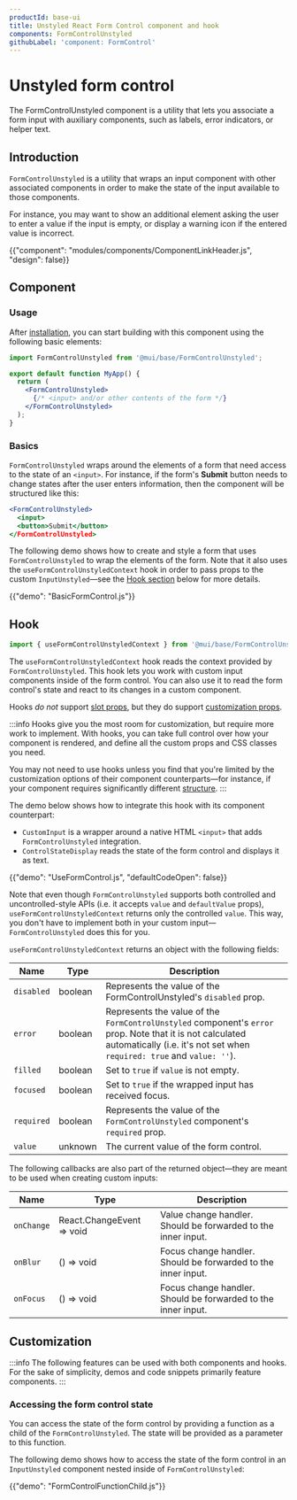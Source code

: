 ```yaml
---
productId: base-ui
title: Unstyled React Form Control component and hook
components: FormControlUnstyled
githubLabel: 'component: FormControl'
---
```


# Unstyled form control

<p class="description">The FormControlUnstyled component is a utility that lets you associate a form input with auxiliary components, such as labels, error indicators, or helper text.</p>

## Introduction

`FormControlUnstyled` is a utility that wraps an input component with other associated components in order to make the state of the input available to those components.

For instance, you may want to show an additional element asking the user to enter a value if the input is empty, or display a warning icon if the entered value is incorrect.

{{"component": "modules/components/ComponentLinkHeader.js", "design": false}}

## Component

### Usage

After [installation](/base-ui/getting-started/quickstart/#installation), you can start building with this component using the following basic elements:

```jsx
import FormControlUnstyled from '@mui/base/FormControlUnstyled';

export default function MyApp() {
  return (
    <FormControlUnstyled>
      {/* <input> and/or other contents of the form */}
    </FormControlUnstyled>
  );
}
```

### Basics

`FormControlUnstyled` wraps around the elements of a form that need access to the state of an `<input>`. For instance, if the form's **Submit** button needs to change states after the user enters information, then the component will be structured like this:

```jsx
<FormControlUnstyled>
  <input>
  <button>Submit</button>
</FormControlUnstyled>
```

The following demo shows how to create and style a form that uses `FormControlUnstyled` to wrap the elements of the form. Note that it also uses the `useFormControlUnstyledContext` hook in order to pass props to the custom `InputUnstyled`—see the [Hook section](#hook) below for more details.

{{"demo": "BasicFormControl.js"}}

## Hook

```jsx
import { useFormControlUnstyledContext } from '@mui/base/FormControlUnstyled';
```

The `useFormControlUnstyledContext` hook reads the context provided by `FormControlUnstyled`. This hook lets you work with custom input components inside of the form control. You can also use it to read the form control's state and react to its changes in a custom component.

Hooks _do not_ support [slot props](#slot-props), but they do support [customization props](#customization).

:::info
Hooks give you the most room for customization, but require more work to implement. With hooks, you can take full control over how your component is rendered, and define all the custom props and CSS classes you need.

You may not need to use hooks unless you find that you're limited by the customization options of their component counterparts—for instance, if your component requires significantly different [structure](#component-slots).
:::

The demo below shows how to integrate this hook with its component counterpart:

- `CustomInput` is a wrapper around a native HTML `<input>` that adds `FormControlUnstyled` integration.
- `ControlStateDisplay` reads the state of the form control and displays it as text.

{{"demo": "UseFormControl.js", "defaultCodeOpen": false}}

Note that even though `FormControlUnstyled` supports both controlled and uncontrolled-style APIs (i.e. it accepts `value` and `defaultValue` props), `useFormControlUnstyledContext` returns only the controlled `value`. This way, you don't have to implement both in your custom input—`FormControlUnstyled` does this for you.

`useFormControlUnstyledContext` returns an object with the following fields:

| Name       | Type    | Description                                                                                                                                                                         |
| ---------- | ------- | ----------------------------------------------------------------------------------------------------------------------------------------------------------------------------------- |
| `disabled` | boolean | Represents the value of the FormControlUnstyled's `disabled` prop.                                                                                                                  |
| `error`    | boolean | Represents the value of the `FormControlUnstyled` component's `error` prop. Note that it is not calculated automatically (i.e. it's not set when `required: true` and `value: ''`). |
| `filled`   | boolean | Set to `true` if `value` is not empty.                                                                                                                                              |
| `focused`  | boolean | Set to `true` if the wrapped input has received focus.                                                                                                                              |
| `required` | boolean | Represents the value of the `FormControlUnstyled` component's `required` prop.                                                                                                      |
| `value`    | unknown | The current value of the form control.                                                                                                                                              |

The following callbacks are also part of the returned object—they are meant to be used when creating custom inputs:

| Name       | Type                      | Description                                                   |
| ---------- | ------------------------- | ------------------------------------------------------------- |
| `onChange` | React.ChangeEvent => void | Value change handler. Should be forwarded to the inner input. |
| `onBlur`   | () => void                | Focus change handler. Should be forwarded to the inner input. |
| `onFocus`  | () => void                | Focus change handler. Should be forwarded to the inner input. |

## Customization

:::info
The following features can be used with both components and hooks.
For the sake of simplicity, demos and code snippets primarily feature components.
:::

### Accessing the form control state

You can access the state of the form control by providing a function as a child of the `FormControlUnstyled`. The state will be provided as a parameter to this function.

The following demo shows how to access the state of the form control in an `InputUnstyled` component nested inside of `FormControlUnstyled`:

{{"demo": "FormControlFunctionChild.js"}}
